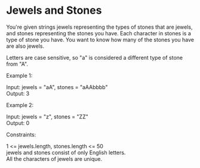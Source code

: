 # Jewels and Stones

You're given strings jewels representing the types of stones that are jewels, and stones representing the stones you have. Each character in stones is a type of stone you have. You want to know how many of the stones you have are also jewels.

Letters are case sensitive, so "a" is considered a different type of stone from "A".

 

Example 1:

Input: jewels = "aA", stones = "aAAbbbb"\
Output: 3

Example 2:

Input: jewels = "z", stones = "ZZ"\
Output: 0

Constraints:

1 <= jewels.length, stones.length <= 50\
jewels and stones consist of only English letters.\
All the characters of jewels are unique.
